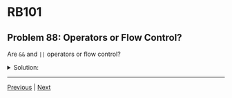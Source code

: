 # RB101
## Problem 88: Operators or Flow Control?

Are `&&` and `||` operators or flow control?

<details>
<summary>Solution:</summary>

`&&` and `||` are logical **operators**. However, they can act similarly to flow control because they determine whether the second operand is evaluated based on the result of the first operand (short-circuiting).

**Important note:** In Ruby, `&&` and `||` are true operators, not methods. This is different from some operators like `+` which are actually method calls.

Examples:
```ruby
# Acting as operators (return values):
result = true && false   # => false
result = true || false   # => true
result = 5 && 10        # => 10

# Acting like flow control (short-circuiting):
true || expensive_method    # expensive_method never runs
false && expensive_method   # expensive_method never runs

# Demonstrating they're operators, not methods:
5.+(3)         # Works - + is a method
# 5.&&(3)      # Error! && is not a method, it's an operator
```

**Operators vs Methods:**

```ruby
# These are method calls:
5 + 3          # Equivalent to: 5.+(3)
"hi" + " there"  # Equivalent to: "hi".+(" there")

# These are operators (not methods):
5 && 3         # Pure operator, no method equivalent
true || false  # Pure operator, no method equivalent
```

**Flow control aspect:**

```ruby
def side_effect
  puts "Function called!"
  true
end

# && controls whether side_effect runs:
false && side_effect  # "Function called!" never prints
true && side_effect   # "Function called!" prints

# || controls whether side_effect runs:
true || side_effect   # "Function called!" never prints
false || side_effect  # "Function called!" prints
```

**Comparison with if statements:**

Unlike `if` statements (pure flow control), `&&` and `||` are expressions that return values while also controlling execution flow through short-circuiting.

```ruby
# if is flow control (returns value but primarily controls flow)
if condition
  do_something
end

# && is an operator that has flow control characteristics
result = condition && do_something
```

</details>

---

[Previous](87.md) | [Next](89.md)

